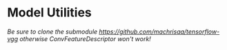 # Model Utilities

_Be sure to clone the submodule https://github.com/machrisaa/tensorflow-vgg otherwise ConvFeatureDescriptor won't work!_
